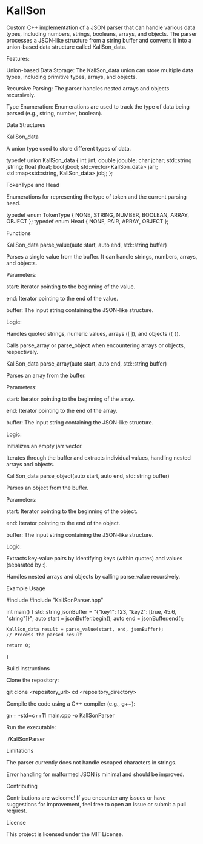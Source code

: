 # KallSon
Custom C++ implementation of a JSON parser that can handle various data types, including numbers, strings, booleans, arrays, and objects. The parser processes a JSON-like structure from a string buffer and converts it into a union-based data structure called KallSon_data.

Features:

Union-based Data Storage: The KallSon_data union can store multiple data types, including primitive types, arrays, and objects.

Recursive Parsing: The parser handles nested arrays and objects recursively.

Type Enumeration: Enumerations are used to track the type of data being parsed (e.g., string, number, boolean).

Data Structures

KallSon_data

A union type used to store different types of data.

typedef union KallSon_data {
    int jint;
    double jdouble;
    char jchar;
    std::string jstring;
    float jfloat;
    bool jbool;
    std::vector<KallSon_data> jarr;
    std::map<std::string, KallSon_data> jobj;
};

TokenType and Head

Enumerations for representing the type of token and the current parsing head.

typedef enum TokenType {
    NONE, STRING, NUMBER, BOOLEAN, ARRAY, OBJECT
};
typedef enum Head { NONE, PAIR, ARRAY, OBJECT };

Functions

KallSon_data parse_value(auto start, auto end, std::string buffer)

Parses a single value from the buffer. It can handle strings, numbers, arrays, and objects.

Parameters:

start: Iterator pointing to the beginning of the value.

end: Iterator pointing to the end of the value.

buffer: The input string containing the JSON-like structure.

Logic:

Handles quoted strings, numeric values, arrays ([ ]), and objects ({ }).

Calls parse_array or parse_object when encountering arrays or objects, respectively.

KallSon_data parse_array(auto start, auto end, std::string buffer)

Parses an array from the buffer.

Parameters:

start: Iterator pointing to the beginning of the array.

end: Iterator pointing to the end of the array.

buffer: The input string containing the JSON-like structure.

Logic:

Initializes an empty jarr vector.

Iterates through the buffer and extracts individual values, handling nested arrays and objects.

KallSon_data parse_object(auto start, auto end, std::string buffer)

Parses an object from the buffer.

Parameters:

start: Iterator pointing to the beginning of the object.

end: Iterator pointing to the end of the object.

buffer: The input string containing the JSON-like structure.

Logic:

Extracts key-value pairs by identifying keys (within quotes) and values (separated by :).

Handles nested arrays and objects by calling parse_value recursively.

Example Usage

#include <iostream>
#include "KallSonParser.hpp"

int main() {
    std::string jsonBuffer = "{\"key1\": 123, \"key2\": [true, 45.6, \"string\"]}";
    auto start = jsonBuffer.begin();
    auto end = jsonBuffer.end();

    KallSon_data result = parse_value(start, end, jsonBuffer);
    // Process the parsed result

    return 0;
}

Build Instructions

Clone the repository:

git clone <repository_url>
cd <repository_directory>

Compile the code using a C++ compiler (e.g., g++):

g++ -std=c++11 main.cpp -o KallSonParser

Run the executable:

./KallSonParser

Limitations

The parser currently does not handle escaped characters in strings.

Error handling for malformed JSON is minimal and should be improved.

Contributing

Contributions are welcome! If you encounter any issues or have suggestions for improvement, feel free to open an issue or submit a pull request.

License

This project is licensed under the MIT License.
